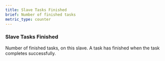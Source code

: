 ```yaml
---
title: Slave Tasks Finished
brief: Number of finished tasks
metric_type: counter
---
```

### Slave Tasks Finished

Number of finished tasks, on this slave. A task has finished when the task completes successfully.
